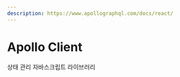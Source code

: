 ```yaml
---
description: https://www.apollographql.com/docs/react/
---
```


# Apollo Client

상태 관리 자바스크립트 라이브러리

